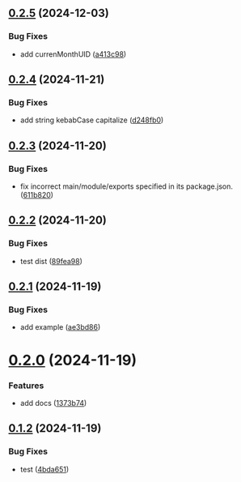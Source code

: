 ## [0.2.5](https://github.com/jmni-cn/jmni-until/compare/v0.2.4...v0.2.5) (2024-12-03)


### Bug Fixes

* add currenMonthUID ([a413c98](https://github.com/jmni-cn/jmni-until/commit/a413c9863b706c4fecb4f6d21a60b79d5cd46fdf))

## [0.2.4](https://github.com/jmni-cn/jmni-until/compare/v0.2.3...v0.2.4) (2024-11-21)


### Bug Fixes

* add string kebabCase capitalize ([d248fb0](https://github.com/jmni-cn/jmni-until/commit/d248fb09e38e4741213c36776606875c8facfbfc))

## [0.2.3](https://github.com/jmni-cn/jmni-until/compare/v0.2.2...v0.2.3) (2024-11-20)


### Bug Fixes

* fix incorrect main/module/exports specified in its package.json. ([611b820](https://github.com/jmni-cn/jmni-until/commit/611b820744138ad252f2ade55d013b3366e97958))

## [0.2.2](https://github.com/jmni-cn/jmni-until/compare/v0.2.1...v0.2.2) (2024-11-20)


### Bug Fixes

* test dist ([89fea98](https://github.com/jmni-cn/jmni-until/commit/89fea987a0a6da7ec170b3e6010fcac30a81e4ca))

## [0.2.1](https://github.com/jmni-cn/jmni-until/compare/v0.2.0...v0.2.1) (2024-11-19)


### Bug Fixes

* add example ([ae3bd86](https://github.com/jmni-cn/jmni-until/commit/ae3bd8695ade28115c49c0ef234f3d0277bdd4ed))

# [0.2.0](https://github.com/jmni-cn/jmni-until/compare/v0.1.2...v0.2.0) (2024-11-19)


### Features

* add docs ([1373b74](https://github.com/jmni-cn/jmni-until/commit/1373b7418aff88d58953f40f633c8a03debbb31c))

## [0.1.2](https://github.com/jmni-cn/jmni-until/compare/v0.1.1...v0.1.2) (2024-11-19)


### Bug Fixes

* test ([4bda651](https://github.com/jmni-cn/jmni-until/commit/4bda6510b1db44b10c0c2cfd58eed5123be81bca))
